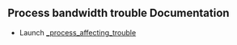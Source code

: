 ## Process bandwidth trouble Documentation

* Launch [_process_affecting_trouble](_process_affecting_trouble.md)